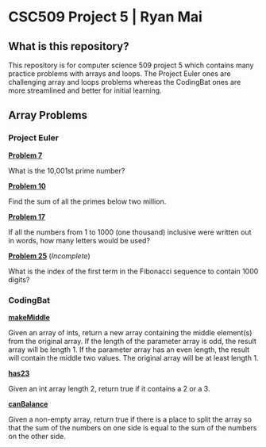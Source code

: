 [//]: # (https://www.markdownguide.org/basic-syntax/)
# CSC509 Project 5 | Ryan Mai

## **What is this repository?**
This repository is for computer science 509 project 5 which contains many practice problems with arrays and loops. The Project Euler ones are challenging array and loops problems whereas the CodingBat ones are more streamlined and better for initial learning.

## **Array Problems**
### **Project Euler**
[**Problem 7**](https://projecteuler.net/problem=7)

What is the 10,001st prime number?

[**Problem 10**](https://projecteuler.net/problem=10)

Find the sum of all the primes below two million.

[**Problem 17**](https://projecteuler.net/problem=17)

If all the numbers from 1 to 1000 (one thousand) inclusive were written out in words, how many letters would be used?

[**Problem 25**](https://projecteuler.net/problem=25) (*Incomplete*)

What is the index of the first term in the Fibonacci sequence to contain 1000 digits?

### **CodingBat**
[**makeMiddle**](https://codingbat.com/prob/p265802)

Given an array of ints, return a new array containing the middle element(s) from the original array. If the length of the parameter array is odd, the result array will be length 1. If the parameter array has an even length, the result will contain the middle two values. The original array will be at least length 1.

[**has23**](https://codingbat.com/prob/p171022)

Given an int array length 2, return true if it contains a 2 or a 3.

[**canBalance**](https://codingbat.com/prob/p158767)

Given a non-empty array, return true if there is a place to split the array so that the sum of the numbers on one side is equal to the sum of the numbers on the other side.


